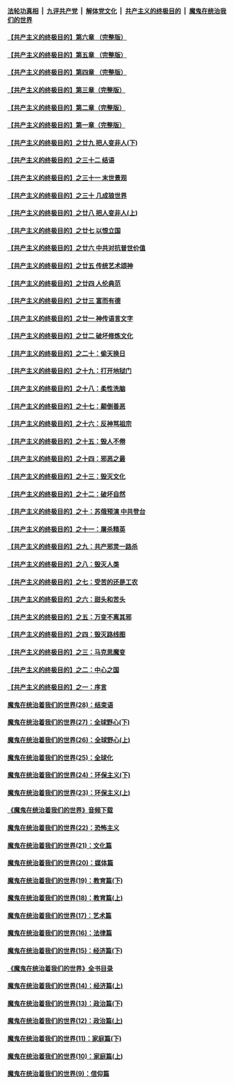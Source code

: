 ####  [法轮功真相](../../../../basic/blob/master/README.md?t=04172201) &nbsp;|&nbsp; [九评共产党](../../../../9ping.md/blob/master/README.md?t=04172201) &nbsp;|&nbsp; [解体党文化](../../../../jtdwh.md/blob/master/README.md?t=04172201)  &nbsp;|&nbsp; [共产主义的终极目的](../../../../gczydzjmd.md/blob/master/README.md?t=04172201) &nbsp;|&nbsp; [魔鬼在统治我们的世界](../../../../mgztzwmdsj.md/blob/master/README.md?t=04172201) 

#### [【共产主义的终极目的】第六章 （完整版）](../pages/nsc422/n11428913.md?t=04172201) 

#### [【共产主义的终极目的】第五章 （完整版）](../pages/nsc422/n11428912.md?t=04172201) 

#### [【共产主义的终极目的】第四章 （完整版）](../pages/nsc422/n11428907.md?t=04172201) 

#### [【共产主义的终极目的】第三章（完整版）](../pages/nsc422/n11428848.md?t=04172201) 

#### [【共产主义的终极目的】第二章（完整版）](../pages/nsc422/n11428831.md?t=04172201) 

#### [【共产主义的终极目的】第一章（完整版）](../pages/nsc422/n11417651.md?t=04172201) 

#### [【共产主义的终极目的】之廿九 把人变非人(下)](../pages/nsc422/n11344140.md?t=04172201) 

#### [【共产主义的终极目的】之三十二 结语](../pages/nsc422/n11360535.md?t=04172201) 

#### [【共产主义的终极目的】之三十一 末世景观](../pages/nsc422/n11351129.md?t=04172201) 

#### [【共产主义的终极目的】之三十 几成狼世界](../pages/nsc422/n11348280.md?t=04172201) 

#### [【共产主义的终极目的】之廿八 把人变非人(上)](../pages/nsc422/n11340492.md?t=04172201) 

#### [【共产主义的终极目的】之廿七 以恨立国](../pages/nsc422/n11336944.md?t=04172201) 

#### [【共产主义的终极目的】之廿六 中共对抗普世价值](../pages/nsc422/n11324785.md?t=04172201) 

#### [【共产主义的终极目的】之廿五 传统艺术颂神](../pages/nsc422/n11296396.md?t=04172201) 

#### [【共产主义的终极目的】之廿四 人伦典范](../pages/nsc422/n11296397.md?t=04172201) 

#### [【共产主义的终极目的】之廿三 富而有德](../pages/nsc422/n11283598.md?t=04172201) 

#### [【共产主义的终极目的】之廿一 神传语言文字](../pages/nsc422/n11263265.md?t=04172201) 

#### [【共产主义的终极目的】之廿二 破坏修炼文化](../pages/nsc422/n11245728.md?t=04172201) 

#### [【共产主义的终极目的】之二十：偷天换日](../pages/nsc422/n11238846.md?t=04172201) 

#### [【共产主义的终极目的】之十九：打开地狱门](../pages/nsc422/n11206376.md?t=04172201) 

#### [【共产主义的终极目的】之十八：柔性洗脑](../pages/nsc422/n11199994.md?t=04172201) 

#### [【共产主义的终极目的】之十七：颠倒善恶](../pages/nsc422/n11179782.md?t=04172201) 

#### [【共产主义的终极目的】之十六：反神骂祖宗](../pages/nsc422/n11166798.md?t=04172201) 

#### [【共产主义的终极目的】之十五：毁人不倦](../pages/nsc422/n11166792.md?t=04172201) 

#### [【共产主义的终极目的】之十四：邪恶之最](../pages/nsc422/n11150249.md?t=04172201) 

#### [【共产主义的终极目的】之十三：毁灭文化](../pages/nsc422/n11135227.md?t=04172201) 

#### [【共产主义的终极目的】之十二：破坏自然](../pages/nsc422/n11135214.md?t=04172201) 

#### [【共产主义的终极目的】之十：苏俄预演 中共登台](../pages/nsc422/n11118424.md?t=04172201) 

#### [【共产主义的终极目的】之十一：屠杀精英](../pages/nsc422/n11118442.md?t=04172201) 

#### [【共产主义的终极目的】之九：共产邪灵一路杀](../pages/nsc422/n11114139.md?t=04172201) 

#### [【共产主义的终极目的】之八：毁灭人类](../pages/nsc422/n11108503.md?t=04172201) 

#### [【共产主义的终极目的】之七：受苦的还是工农](../pages/nsc422/n11101809.md?t=04172201) 

#### [【共产主义的终极目的】之六：甜头和苦头](../pages/nsc422/n11096971.md?t=04172201) 

#### [【共产主义的终极目的】之五：万变不离其邪](../pages/nsc422/n11091285.md?t=04172201) 

#### [【共产主义的终极目的】之四：毁灭路线图](../pages/nsc422/n11086284.md?t=04172201) 

#### [【共产主义的终极目的】之三：马克思魔变](../pages/nsc422/n11061941.md?t=04172201) 

#### [【共产主义的终极目的】之二：中心之国](../pages/nsc422/n11047728.md?t=04172201) 

#### [【共产主义的终极目的】之一：序言](../pages/nsc422/n11086077.md?t=04172201) 

#### [魔鬼在统治着我们的世界(28)：结束语](../pages/nsc422/n10936246.md?t=04172201) 

#### [魔鬼在统治着我们的世界(27)：全球野心(下)](../pages/nsc422/n10928319.md?t=04172201) 

#### [魔鬼在统治着我们的世界(26)：全球野心(上)](../pages/nsc422/n10900318.md?t=04172201) 

#### [魔鬼在统治着我们的世界(25)：全球化](../pages/nsc422/n10788205.md?t=04172201) 

#### [魔鬼在统治着我们的世界(24)：环保主义(下)](../pages/nsc422/n10695307.md?t=04172201) 

#### [魔鬼在统治着我们的世界(23)：环保主义(上)](../pages/nsc422/n10688613.md?t=04172201) 

#### [《魔鬼在统治着我们的世界》音频下载](../pages/nsc422/n10635553.md?t=04172201) 

#### [魔鬼在统治着我们的世界(22)：恐怖主义](../pages/nsc422/n10614727.md?t=04172201) 

#### [魔鬼在统治着我们的世界(21)：文化篇](../pages/nsc422/n10597706.md?t=04172201) 

#### [魔鬼在统治着我们的世界(20)：媒体篇](../pages/nsc422/n10586579.md?t=04172201) 

#### [魔鬼在统治着我们的世界(19)：教育篇(下)](../pages/nsc422/n10564808.md?t=04172201) 

#### [魔鬼在统治着我们的世界(18)：教育篇(上)](../pages/nsc422/n10526970.md?t=04172201) 

#### [魔鬼在统治着我们的世界(17)：艺术篇](../pages/nsc422/n10499093.md?t=04172201) 

#### [魔鬼在统治着我们的世界(16)：法律篇](../pages/nsc422/n10485969.md?t=04172201) 

#### [魔鬼在统治着我们的世界(15)：经济篇(下)](../pages/nsc422/n10469975.md?t=04172201) 

#### [《魔鬼在统治着我们的世界》全书目录](../pages/nsc422/n10464261.md?t=04172201) 

#### [魔鬼在统治着我们的世界(14)：经济篇(上)](../pages/nsc422/n10457370.md?t=04172201) 

#### [魔鬼在统治着我们的世界(13)：政治篇(下)](../pages/nsc422/n10448270.md?t=04172201) 

#### [魔鬼在统治着我们的世界(12)：政治篇(上)](../pages/nsc422/n10444576.md?t=04172201) 

#### [魔鬼在统治着我们的世界(11)：家庭篇(下)](../pages/nsc422/n10440961.md?t=04172201) 

#### [魔鬼在统治着我们的世界(10)：家庭篇(上)](../pages/nsc422/n10435448.md?t=04172201) 

#### [魔鬼在统治着我们的世界(9)：信仰篇](../pages/nsc422/n10432159.md?t=04172201) 

